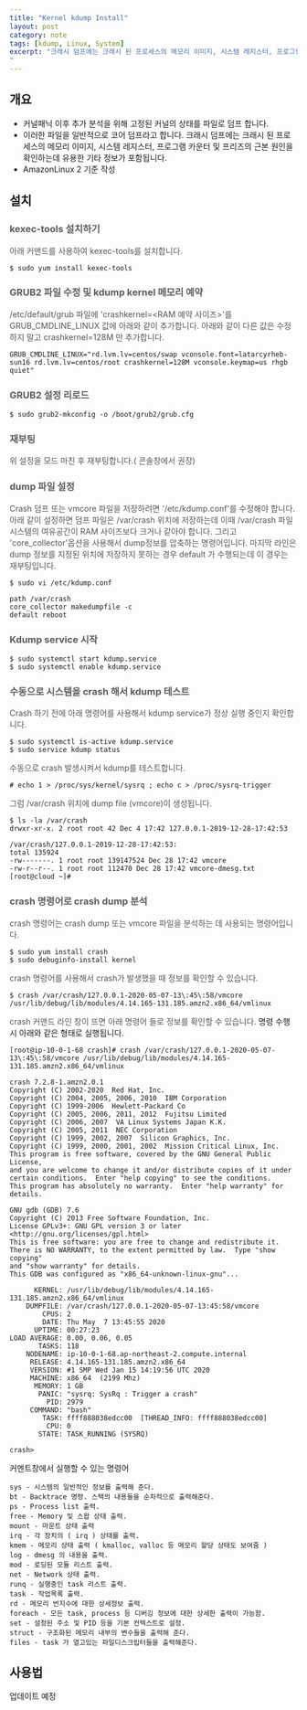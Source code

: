 ```yaml
---
title: "Kernel kdump Install"
layout: post
category: note
tags: [kdump, Linux, System]
excerpt: "크래시 덤프에는 크래시 된 프로세스의 메모리 이미지, 시스템 레지스터, 프로그램 카운터 및 프리즈의 근본 원인을 확인하는데 유용한 기타 정보가 포함됩니다.
"
---
```


## 개요

* 커널패닉 이후 추가 분석을 위해 고정된 커널의 상태를 파일로 덤프 합니다.
* 이러한 파일을 일반적으로 코어 덤프라고 합니다. 크래시 덤프에는 크래시 된 프로세스의 메모리 이미지, 시스템 레지스터, 프로그램 카운터 및 프리즈의 근본 원인을 확인하는데 유용한 기타 정보가 포함됩니다.
* AmazonLinux 2 기준 작성

## 설치

### <span style="color:#5c5c5c">kexec-tools 설치하기</span>

<span style="color:#555555">아래 커맨드를 사용하여 kexec-tools를 설치합니다.</span>

```
$ sudo yum install kexec-tools
```

### <span style="color:#5c5c5c">GRUB2 파일 수정 및 kdump kernel 메모리 예약</span>

<span style="color:#555555">/etc/default/grub 파일에 'crashkernel=\<RAM 예약 사이즈>'를 GRUB\_CMDLINE\_LINUX 값에 아래와 같이 추가합니다.</span>
<span style="color:#555555">아래와 같이 다른 값은 수정하지 말고 crashkernel=128M 만 추가합니다.</span>

```
GRUB_CMDLINE_LINUX="rd.lvm.lv=centos/swap vconsole.font=latarcyrheb-sun16 rd.lvm.lv=centos/root crashkernel=128M vconsole.keymap=us rhgb quiet"
```

### <span style="color:#5c5c5c">GRUB2 설정 리로드</span><span style="color:#555555"></span>

```
$ sudo grub2-mkconfig -o /boot/grub2/grub.cfg
```

### <span style="color:#5c5c5c">재부팅</span>

<span style="color:#555555">위 설정을 모드 마친 후 재부팅합니다.( 콘솔창에서 권장)</span>

### <span style="color:#5c5c5c">dump 파일 설정</span>

<span style="color:#555555">Crash 덤프 또는 vmcore 파일을 저장하려면 '/etc/kdump.conf'를 수정해야 합니다.</span>
<span style="color:#555555">아래 같이 설정하면 덤프 파일은 /var/crash 위치에 저장하는데 이때 /var/crash 파일 시스템의 여유공간이 RAM 사이즈보다 크거나 같아야 합니다. 그리고 'core\_collector'옵션을 사용해서 dump정보를 압축하는 명령어입니다.</span>
<span style="color:#555555">마지막 라인은 dump 정보를 지정된 위치에 저장하지 못하는 경우 default 가 수행되는데 이 경우는 재부팅입니다.</span>

```
$ sudo vi /etc/kdump.conf

path /var/crash
core_collector makedumpfile -c
default reboot
```

### <span style="color:#5c5c5c">Kdump service 시작</span>

```
$ sudo systemctl start kdump.service
$ sudo systemctl enable kdump.service
```

### <span style="color:#5c5c5c">수동으로 시스템을 crash 해서 kdump 테스트</span>

<span style="color:#555555">Crash 하기 전에 아래 명령어를 사용해서 kdump service가 정상 실행 중인지 확인합니다.</span>

```
$ sudo systemctl is-active kdump.service
$ sudo service kdump status
```

<span style="color:#555555">수동으로 crash 발생시켜서 kdump를 테스트합니다.</span>

```
# echo 1 > /proc/sys/kernel/sysrq ; echo c > /proc/sysrq-trigger
```

<span style="color:#555555">그럼 /var/crash 위치에 dump file (vmcore)이 생성됩니다.</span>

```
$ ls -la /var/crash
drwxr-xr-x. 2 root root 42 Dec 4 17:42 127.0.0.1-2019-12-28-17:42:53

/var/crash/127.0.0.1-2019-12-28-17:42:53:
total 135924
-rw-------. 1 root root 139147524 Dec 28 17:42 vmcore
-rw-r--r--. 1 root root 112470 Dec 28 17:42 vmcore-dmesg.txt
[root@cloud ~]#
```

### <span style="color:#5c5c5c">crash 명령어로 crash dump 분석</span>

<span style="color:#555555">crash 명령어는 crash dump 또는 vmcore 파일을 분석하는 데 사용되는 명령어입니다.</span>

```
$ sudo yum install crash
$ sudo debuginfo-install kernel
```

<span style="color:#555555">crash 명령어를 사용해서 crash가 발생했을 때 정보를 확인할 수 있습니다.</span>

```
$ crash /var/crash/127.0.0.1-2020-05-07-13\:45\:58/vmcore /usr/lib/debug/lib/modules/4.14.165-131.185.amzn2.x86_64/vmlinux
```

<span style="color:#555555">crash 커맨드 라인 창이 뜨면 아래 명령어 들로 정보를 확인할 수 있습니다.</span>
명령 수행 시 아래와 같은 형태로 실행됩니다.

```
[root@ip-10-0-1-68 crash]# crash /var/crash/127.0.0.1-2020-05-07-13\:45\:58/vmcore /usr/lib/debug/lib/modules/4.14.165-131.185.amzn2.x86_64/vmlinux

crash 7.2.8-1.amzn2.0.1
Copyright (C) 2002-2020  Red Hat, Inc.
Copyright (C) 2004, 2005, 2006, 2010  IBM Corporation
Copyright (C) 1999-2006  Hewlett-Packard Co
Copyright (C) 2005, 2006, 2011, 2012  Fujitsu Limited
Copyright (C) 2006, 2007  VA Linux Systems Japan K.K.
Copyright (C) 2005, 2011  NEC Corporation
Copyright (C) 1999, 2002, 2007  Silicon Graphics, Inc.
Copyright (C) 1999, 2000, 2001, 2002  Mission Critical Linux, Inc.
This program is free software, covered by the GNU General Public License,
and you are welcome to change it and/or distribute copies of it under
certain conditions.  Enter "help copying" to see the conditions.
This program has absolutely no warranty.  Enter "help warranty" for details.

GNU gdb (GDB) 7.6
Copyright (C) 2013 Free Software Foundation, Inc.
License GPLv3+: GNU GPL version 3 or later <http://gnu.org/licenses/gpl.html>
This is free software: you are free to change and redistribute it.
There is NO WARRANTY, to the extent permitted by law.  Type "show copying"
and "show warranty" for details.
This GDB was configured as "x86_64-unknown-linux-gnu"...

      KERNEL: /usr/lib/debug/lib/modules/4.14.165-131.185.amzn2.x86_64/vmlinux
    DUMPFILE: /var/crash/127.0.0.1-2020-05-07-13:45:58/vmcore
        CPUS: 2
        DATE: Thu May  7 13:45:55 2020
      UPTIME: 00:27:23
LOAD AVERAGE: 0.00, 0.06, 0.05
       TASKS: 118
    NODENAME: ip-10-0-1-68.ap-northeast-2.compute.internal
     RELEASE: 4.14.165-131.185.amzn2.x86_64
     VERSION: #1 SMP Wed Jan 15 14:19:56 UTC 2020
     MACHINE: x86_64  (2199 Mhz)
      MEMORY: 1 GB
       PANIC: "sysrq: SysRq : Trigger a crash"
         PID: 2979
     COMMAND: "bash"
        TASK: ffff888038edcc00  [THREAD_INFO: ffff888038edcc00]
         CPU: 0
       STATE: TASK_RUNNING (SYSRQ)

crash>
```

커멘트창에서 실행할 수 있는 명령어

```
sys - 시스템의 일반적인 정보를 출력해 준다.
bt - Backtrace 명령. 스택의 내용들을 순차적으로 출력해준다.
ps - Process list 출력.
free - Memory 및 스왑 상태 출력.
mount - 마운트 상태 출력
irq - 각 장치의 ( irq ) 상태를 출력.
kmem - 메모리 상태 출력 ( kmalloc, valloc 등 메모리 할당 상태도 보여줌 )
log - dmesg 의 내용을 출력.
mod - 로딩된 모듈 리스트 출력.
net - Network 상태 출력.
runq - 실행중인 task 리스트 출력.
task - 작업목록 출력.
rd - 메모리 번지수에 대한 상세정보 출력.
foreach - 모든 task, process 등 디버깅 정보에 대한 상세한 출력이 가능함.
set - 설정된 주소 및 PID 등을 기본 컨텍스트로 설정.
struct - 구조화된 메모리 내부의 변수들을 출력해 준다.
files - task 가 열고있는 파일디스크립터들을 출력해준다.
```

## 사용법

업데이트 예정